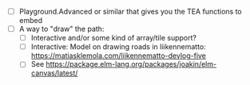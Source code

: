 * [ ] Playground.Advanced or similar that gives you the TEA functions to embed
* [ ] A way to "draw" the path:
  * [ ] Interactive and/or some kind of array/tile support?
  * [ ] Interactive: Model on drawing roads in liikennematto: https://matiasklemola.com/liikennematto-devlog-five
  * [ ] See https://package.elm-lang.org/packages/joakin/elm-canvas/latest/
